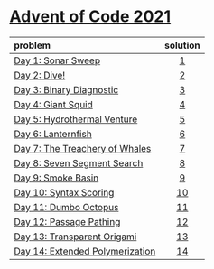 # [Advent of Code 2021](https://adventofcode.com/2020)

| problem                                                                |  solution   |
|:-----------------------------------------------------------------------|:----------:|
| [Day 1: Sonar Sweep](https://adventofcode.com/2021/day/1)              | [1](1/1.py) |
| [Day 2: Dive!](https://adventofcode.com/2021/day/2)                    | [2](2/2.py) |
| [Day 3: Binary Diagnostic](https://adventofcode.com/2021/day/3)        | [3](3/3.py) |
| [Day 4: Giant Squid](https://adventofcode.com/2021/day/4)              | [4](4/4.py) |
| [Day 5: Hydrothermal Venture](https://adventofcode.com/2021/day/5)     | [5](5/5.py) |
| [Day 6: Lanternfish](https://adventofcode.com/2021/day/6)              | [6](6/6.py) |
| [Day 7: The Treachery of Whales](https://adventofcode.com/2021/day/7)  | [7](7/7.py) |
| [Day 8: Seven Segment Search](https://adventofcode.com/2021/day/8)     | [8](8/8.py) |
| [Day 9: Smoke Basin](https://adventofcode.com/2021/day/9)              | [9](9/9.py) |
| [Day 10: Syntax Scoring](https://adventofcode.com/2021/day/10)         | [10](10/10.py) |
| [Day 11: Dumbo Octopus](https://adventofcode.com/2021/day/11)          | [11](11/11.py) |
| [Day 12: Passage Pathing](https://adventofcode.com/2021/day/12)        | [12](12/12.py) |
| [Day 13: Transparent Origami](https://adventofcode.com/2021/day/13)    | [13](13/13.py) |
| [Day 14: Extended Polymerization](https://adventofcode.com/2021/day/14) | [14](14/14.py) |

